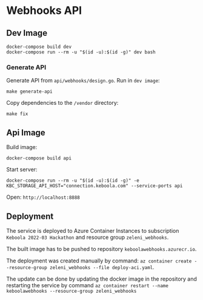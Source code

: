 # Webhooks API

## Dev Image
```
docker-compose build dev
docker-compose run --rm -u "$(id -u):$(id -g)" dev bash
```

### Generate API
Generate API from `api/webhooks/design.go`. Run in `dev image`:
```
make generate-api
```

Copy dependencies to the `/vendor` directory:
```
make fix
```

## Api Image

Build image:
```
docker-compose build api
```

Start server:
```
docker-compose run --rm -u "$(id -u):$(id -g)" -e KBC_STORAGE_API_HOST="connection.keboola.com" --service-ports api
```

Open:
`http://localhost:8888`

## Deployment

The service is deployed to Azure Container Instances to subscription `Keboola 2022-03 Hackathon` and resource group `zeleni_webhooks`.

The built image has to be pushed to repository `keboolawebhooks.azurecr.io`.

The deployment was created manually by command: `az container create --resource-group zeleni_webhooks --file deploy-aci.yaml`.

The update can be done by updating the docker image in the repository and restarting the service by command `az container restart --name keboolawebhooks --resource-group zeleni_webhooks`
